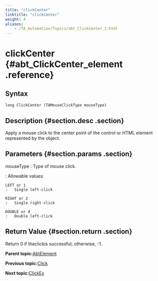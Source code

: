 ```yaml
--- 
title: "clickCenter"
linktitle: "clickCenter"
weight: 4
aliases: 
    - /TA_Automation/Topics/abt_ClickCenter_2.html
---
```

# clickCenter {#abt_ClickCenter_element .reference}

## Syntax

`long ClickCenter (TAMouseClickType mouseType)`

## Description {#section.desc .section}

Apply a mouse click to the center point of the control or HTML element represented by the object.

## Parameters {#section.params .section}

mouseType
:   Type of mouse click.

:   Allowable values:

    LEFT or 1
    :   Single left-click

    RIGHT or 2
    :   Single right-click

    DOUBLE or 4
    :   Double left-click

## Return Value {#section.return .section}

Return 0 if theclickis successful; otherwise, -1.

**Parent topic:**[AbtElement](../../TA_Automation/Topics/abt_AbtElement.html)

**Previous topic:**[Click](../../TA_Automation/Topics/abt_Click_1.html)

**Next topic:**[ClickEx](../../TA_Automation/Topics/abt_ClickEx_1.html)

